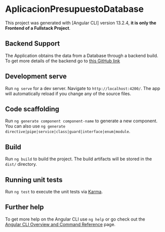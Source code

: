 # AplicacionPresupuestoDatabase

This project was generated with [Angular CLI] version 13.2.4, **it is only the Frontend of a Fullstack Project**.

## Backend Support

The Application obtains the data from a Database through a backend build. To get more details of the backend go to [this GitHub link](https://github.com/Nicko25/Aplicacion_PresupuestoDB_Backtend_JavaEE)

## Development serve

Run `ng serve` for a dev server. Navigate to `http://localhost:4200/`. The app will automatically reload if you change any of the source files.

## Code scaffolding

Run `ng generate component component-name` to generate a new component. You can also use `ng generate directive|pipe|service|class|guard|interface|enum|module`.

## Build

Run `ng build` to build the project. The build artifacts will be stored in the `dist/` directory.

## Running unit tests

Run `ng test` to execute the unit tests via [Karma](https://karma-runner.github.io).

## Further help

To get more help on the Angular CLI use `ng help` or go check out the [Angular CLI Overview and Command Reference](https://angular.io/cli) page.
